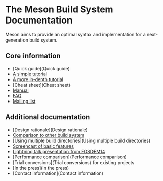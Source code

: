 # The Meson Build System Documentation # 

Meson aims to provide an optimal syntax and implementation for a next-generation build system.

## Core information ##

* [Quick guide](Quick guide)
* [A simple tutorial](Tutorial)
* [A more in-depth tutorial](IndepthTutorial)
* [Cheat sheet](Cheat sheet)
* [Manual](Manual)
* [FAQ](FAQ)
* [Mailing list](https://groups.google.com/forum/#!forum/mesonbuild)

## Additional documentation ##

* [Design rationale](Design rationale)
* [Comparison to other build system](Comparisons)
* [Using multiple build directories](Using multiple build directories)
* [Screencast of basic features](http://www.youtube.com/watch?v=rzLta78Jbi8)
* [Lightning talk presentation from FOSDEM14](http://video.fosdem.org/2014/H2215_Ferrer/Sunday/Introducing_the_Meson_build_system.webm)
* [Performance comparison](Performance comparison)
* [Trial conversions](Trial conversions) for existing projects
* [In the press](In the press)
* [Contact information](Contact information)

